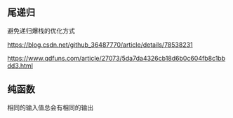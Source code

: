 ## 尾递归

避免递归爆栈的优化方式

<https://blog.csdn.net/github_36487770/article/details/78538231>

<https://www.qdfuns.com/article/27073/5da7da4326cb18d6b0c604fb8c1bbdd3.html>

## 纯函数

相同的输入值总会有相同的输出